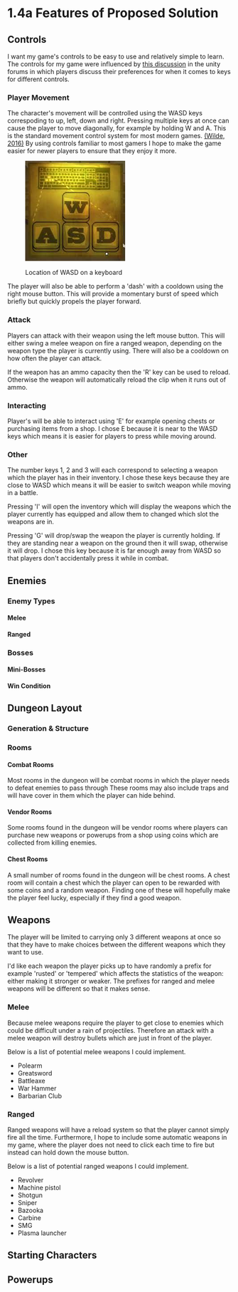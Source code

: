 # 1.4a Features of Proposed Solution

## Controls

I want my game's controls to be easy to use and relatively simple to learn. The controls for my game were influenced by [this discussion](https://forum.unity.com/threads/most-common-keyboard-mouse-inputs-for-pc-games.380594/) in the unity forums in which players discuss their preferences for when it comes to keys for different controls.

### Player Movement

The character's movement will be controlled using the WASD keys correspoding to up, left, down and right. Pressing multiple keys at once can cause the player to move diagonally, for example by holding W and A. This is the standard movement control system for most modern games. [(Wilde, 2016)](reference-list.md#features-of-a-proposed-solution) By using controls familiar to most gamers I hope to make the game easier for newer players to ensure that they enjoy it more.

<figure><img src="../.gitbook/assets/wasd.jpg" alt=""><figcaption><p>Location of WASD on a keyboard</p></figcaption></figure>

The player will also be able to perform a 'dash' with a cooldown using the right mouse button. This will provide a momentary burst of speed which briefly but quickly propels the player forward.

### Attack

Players can attack with their weapon using the left mouse button. This will either swing a melee weapon on fire a ranged weapon, depending on the weapon type the player is currently using. There will also be a cooldown on how often the player can attack.

If the weapon has an ammo capacity then the 'R' key can be used to reload. Otherwise the weapon will automatically reload the clip when it runs out of ammo.

### Interacting

Player's will be able to interact using 'E' for example opening chests or purchasing items from a shop. I chose E because it is near to the WASD keys which means it is easier for players to press while moving around.

### Other

The number keys 1, 2 and 3 will each correspond to selecting a weapon which the player has in their inventory. I chose these keys because they are close to WASD which means it will be easier to switch weapon while moving in a battle.

Pressing 'I' will open the inventory which will display the weapons which the player currently has equipped and allow them to changed which slot the weapons are in.

Pressing 'G' will drop/swap the weapon the player is currently holding. If they are standing near a weapon on the ground then it will swap, otherwise it will drop. I chose this key because it is far enough away from WASD so that players don't accidentally press it while in combat.

## Enemies

### Enemy Types

#### Melee

#### Ranged

### Bosses

#### Mini-Bosses

#### Win Condition

## Dungeon Layout

### Generation & Structure

### Rooms

#### Combat Rooms

Most rooms in the dungeon will be combat rooms in which the player needs to defeat enemies to pass through These rooms may also include traps and will have cover in them which the player can hide behind.

#### Vendor Rooms

Some rooms found in the dungeon will be vendor rooms where players can purchase new weapons or powerups from a shop using coins which are collected from killing enemies.

#### Chest Rooms

A small number of rooms found in the dungeon will be chest rooms. A chest room will contain a chest which the player can open to be rewarded with some coins and a random weapon. Finding one of these will hopefully make the player feel lucky, especially if they find a good weapon.

## Weapons

The player will be limited to carrying only 3 different weapons at once so that they have to make choices between the different weapons which they want to use.

I'd like each weapon the player picks up to have randomly a prefix for example 'rusted' or 'tempered' which affects the statistics of the weapon: either making it stronger or weaker. The prefixes for ranged and melee weapons will be different so that it makes sense.

### Melee

Because melee weapons require the player to get close to enemies which could be difficult under a rain of projectiles. Therefore an attack with a melee weapon will destroy bullets which are just in front of the player.

Below is a list of potential melee weapons I could implement.

* Polearm
* Greatsword
* Battleaxe
* War Hammer
* Barbarian Club

### Ranged

Ranged weapons will have a reload system so that the player cannot simply fire all the time. Furthermore, I hope to include some automatic weapons in my game, where the player does not need to click each time to fire but instead can hold down the mouse button.

Below is a list of potential ranged weapons I could implement.

* Revolver
* Machine pistol
* Shotgun
* Sniper
* Bazooka
* Carbine
* SMG
* Plasma launcher

## Starting Characters

## Powerups

